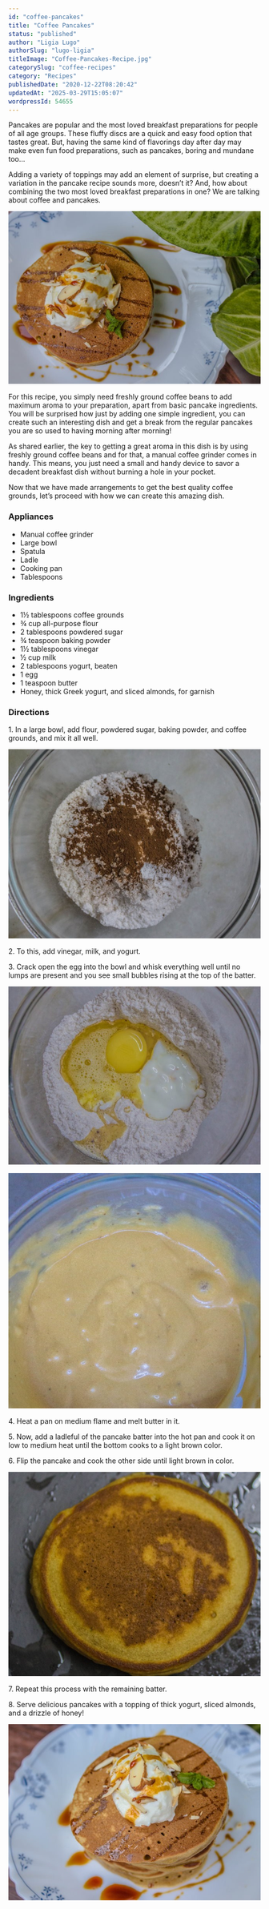 ```yaml
---
id: "coffee-pancakes"
title: "Coffee Pancakes"
status: "published"
author: "Ligia Lugo"
authorSlug: "lugo-ligia"
titleImage: "Coffee-Pancakes-Recipe.jpg"
categorySlug: "coffee-recipes"
category: "Recipes"
publishedDate: "2020-12-22T08:20:42"
updatedAt: "2025-03-29T15:05:07"
wordpressId: 54655
---
```


Pancakes are popular and the most loved breakfast preparations for people of all age groups. These fluffy discs are a quick and easy food option that tastes great. But, having the same kind of flavorings day after day may make even fun food preparations, such as pancakes, boring and mundane too…

Adding a variety of toppings may add an element of surprise, but creating a variation in the pancake recipe sounds more, doesn’t it? And, how about combining the two most loved breakfast preparations in one? We are talking about coffee and pancakes.

![coffee pancakes](10-coffee-pancakes.jpg)

For this recipe, you simply need freshly ground coffee beans to add maximum aroma to your preparation, apart from basic pancake ingredients. You will be surprised how just by adding one simple ingredient, you can create such an interesting dish and get a break from the regular pancakes you are so used to having morning after morning!

As shared earlier, the key to getting a great aroma in this dish is by using freshly ground coffee beans and for that, a manual coffee grinder comes in handy. This means, you just need a small and handy device to savor a decadent breakfast dish without burning a hole in your pocket.

Now that we have made arrangements to get the best quality coffee grounds, let’s proceed with how we can create this amazing dish.

### Appliances

-   Manual coffee grinder
-   Large bowl
-   Spatula
-   Ladle
-   Cooking pan
-   Tablespoons

### Ingredients

-   1½ tablespoons coffee grounds
-   ¾ cup all-purpose flour
-   2 tablespoons powdered sugar
-   ¾ teaspoon baking powder
-   1½ tablespoons vinegar
-   ½ cup milk
-   2 tablespoons yogurt, beaten
-   1 egg
-   1 teaspoon butter
-   Honey, thick Greek yogurt, and sliced almonds, for garnish

### Directions

1\. In a large bowl, add flour, powdered sugar, baking powder, and coffee grounds, and mix it all well.

![mix Coffee pancakes](1-coffee-pancakes.jpg)

2\. To this, add vinegar, milk, and yogurt.

3\. Crack open the egg into the bowl and whisk everything well until no lumps are present and you see small bubbles rising at the top of the batter.

![keep mixing](2-coffee-pancakes.jpg)

![mixed well](3-coffee-pancakes.jpg)

4\. Heat a pan on medium flame and melt butter in it.

5\. Now, add a ladleful of the pancake batter into the hot pan and cook it on low to medium heat until the bottom cooks to a light brown color.

6\. Flip the pancake and cook the other side until light brown in color.

![flip pancake](4-coffee-pancakes.jpg)

7\. Repeat this process with the remaining batter.

8\. Serve delicious pancakes with a topping of thick yogurt, sliced almonds, and a drizzle of honey!

![coffee pancakes](9-coffee-pancakes.jpg)
